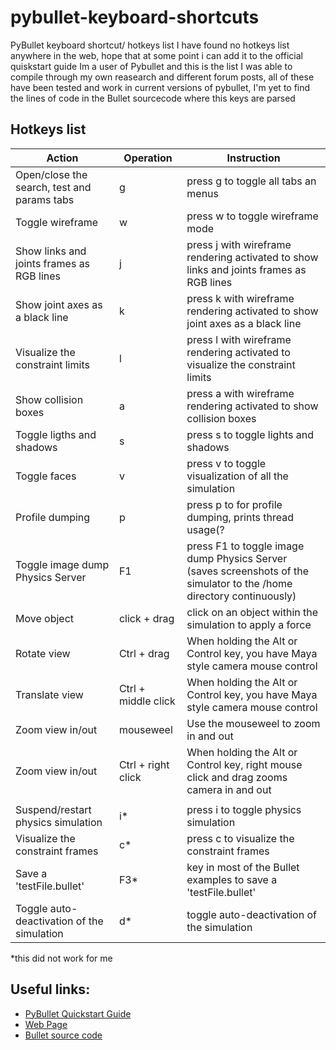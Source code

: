 # pybullet-keyboard-shortcuts
PyBullet keyboard shortcut/ hotkeys list
I have found no hotkeys list anywhere in the web, hope that at some point i can add it to the official quiskstart guide
Im a user of Pybullet and this is the list I was able to compile through my own reasearch and different forum posts, all of these have been tested and work in current versions of pybullet, I'm yet to find the lines of code in the Bullet sourcecode where this keys are parsed


 ## Hotkeys list

|Action   |Operation	   |Instruction   |
|---|---|---|
| Open/close the search, test and params tabs |  g | press g to toggle all tabs an menus|
| Toggle wireframe                            |  w | press w to toggle wireframe mode|
| Show links and joints frames as RGB lines   |  j | press j with wireframe rendering activated to show links and joints frames as RGB lines |
| Show joint axes as a black line             |  k | press k with wireframe rendering activated to show joint axes as a black line  |
| Visualize the constraint limits             |  l | press l with wireframe rendering activated to visualize the constraint limits  |
| Show collision boxes                        |  a | press a with wireframe rendering activated to show collision boxes  |
| Toggle ligths and shadows                   |  s | press s to toggle lights and shadows  |
| Toggle faces                                |  v | press v to toggle visualization of all the simulation  |
| Profile dumping                             |  p | press p to for profile dumping, prints thread usage(? |
| Toggle image dump Physics Server            |  F1| press F1 to toggle image dump Physics Server (saves screenshots of the simulator to the /home directory continuously) |
| Move object                                 |  click + drag | click on an object within the simulation to apply a force |
| Rotate view                                 |  Ctrl + drag | When holding the Alt or Control key, you have Maya style camera mouse control |
| Translate view                              |  Ctrl + middle click | When holding the Alt or Control key, you have Maya style camera mouse control |
| Zoom view in/out                            |  mouseweel  |  Use the mouseweel to zoom in and out |
| Zoom view in/out                            |  Ctrl + right click | When holding the Alt or Control key, right mouse click and drag zooms camera in and out |
|                                             |    |   |
| Suspend/restart physics simulation          |  i* | press i to toggle physics simulation |
| Visualize the constraint frames             |  c* | press c to visualize the constraint frames |
| Save a 'testFile.bullet'                    |  F3* | key in most of the Bullet examples to save a 'testFile.bullet' |
| Toggle auto-deactivation of the simulation  |  d* | toggle auto-deactivation of the simulation |

*this did not work for me

## Useful links:
- [PyBullet Quickstart Guide](https://docs.google.com/document/d/10sXEhzFRSnvFcl3XxNGhnD4N2SedqwdAvK3dsihxVUA/edit#heading=h.2ye70wns7io3)
- [Web Page](https://pybullet.org/wordpress/)
- [Bullet source code](https://github.com/bulletphysics/bullet3)
